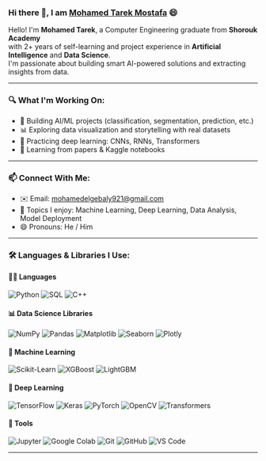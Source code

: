 ### Hi there 👋, I am [Mohamed Tarek Mostafa](https://github.com/MohamedTarekMostafa) 😄

Hello! I'm **Mohamed Tarek**, a Computer Engineering graduate from **Shorouk Academy**  
with 2+ years of self-learning and project experience in **Artificial Intelligence** and **Data Science**.  
I'm passionate about building smart AI-powered solutions and extracting insights from data.

---

### 🔍 What I'm Working On:
- 🔭 Building AI/ML projects (classification, segmentation, prediction, etc.)
- 📊 Exploring data visualization and storytelling with real datasets
- 🧠 Practicing deep learning: CNNs, RNNs, Transformers
- 📝 Learning from papers & Kaggle notebooks

---

### 📫 Connect With Me:
- ✉️ Email: mohamedelgebaly921@gmail.com  
- 💬 Topics I enjoy: Machine Learning, Deep Learning, Data Analysis, Model Deployment  
- 😄 Pronouns: He / Him

---

### 🛠️ Languages & Libraries I Use:

#### 👨‍💻 Languages
![Python](https://img.shields.io/badge/-Python-black?logo=python&style=social)
![SQL](https://img.shields.io/badge/-SQL-black?logo=mysql&style=social)
![C++](https://img.shields.io/badge/-C++-black?logo=c%2b%2b&style=social)

#### 📊 Data Science Libraries
![NumPy](https://img.shields.io/badge/-NumPy-black?logo=numpy&style=social)
![Pandas](https://img.shields.io/badge/-Pandas-black?logo=pandas&style=social)
![Matplotlib](https://img.shields.io/badge/-Matplotlib-black?logo=matplotlib&style=social)
![Seaborn](https://img.shields.io/badge/-Seaborn-black?logo=seaborn&style=social)
![Plotly](https://img.shields.io/badge/-Plotly-black?logo=plotly&style=social)

#### 🤖 Machine Learning
![Scikit-Learn](https://img.shields.io/badge/-ScikitLearn-black?logo=scikit-learn&style=social)
![XGBoost](https://img.shields.io/badge/-XGBoost-black?logo=xgboost&style=social)
![LightGBM](https://img.shields.io/badge/-LightGBM-black?logo=lightgbm&style=social)

#### 🧠 Deep Learning
![TensorFlow](https://img.shields.io/badge/-TensorFlow-black?logo=tensorflow&style=social)
![Keras](https://img.shields.io/badge/-Keras-black?logo=keras&style=social)
![PyTorch](https://img.shields.io/badge/-PyTorch-black?logo=pytorch&style=social)
![OpenCV](https://img.shields.io/badge/-OpenCV-black?logo=opencv&style=social)
![Transformers](https://img.shields.io/badge/-Transformers-black?logo=huggingface&style=social)

#### 🧰 Tools
![Jupyter](https://img.shields.io/badge/-Jupyter-black?logo=jupyter&style=social)
![Google Colab](https://img.shields.io/badge/-Colab-black?logo=googlecolab&style=social)
![Git](https://img.shields.io/badge/-Git-black?logo=git&style=social)
![GitHub](https://img.shields.io/badge/-GitHub-black?logo=github&style=social)
![VS Code](https://img.shields.io/badge/-VSCode-black?logo=visualstudiocode&style=social)

---


